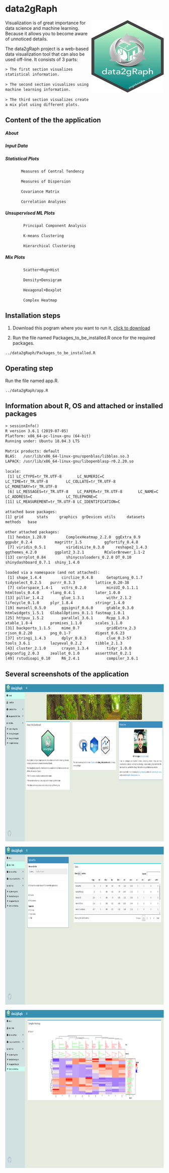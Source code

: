 # data2gRaph


<img align="right" width="230" height="230" src="https://github.com/muhendis/data2gRaph/blob/master/www/logo.png"> Visualization is of great importance for data science and machine learning. Because it allows you to become aware of unnoticed details.

The data2gRaph project is a web-based data visualization tool that can also be used off-line. It consists of 3 parts:

    > The first section visualizes statistical information.

    > The second section visualizes using machine learning information.

    > The third section visualizes create a mix plot using different plots.

## Content of the the application

##### About
      
##### Input Data
      
##### Statistical Plots
               
           Measures of Central Tendency
               
           Measures of Dispersion
               
           Covariance Matrix
               
           Correlation Analyses

##### Unsupervised ML Plots
               
            Principal Component Analysis 
               
            K-means Clustering
               
            Hierarchical Clustering
               
               
    
##### Mix Plots
               
            Scatter+Rug+Hist
               
            Density+Densigram 
               
            Hexagonal+Boxplot
               
            Complex Heatmap


## Installation steps
1. Download this pogram where you want to run it, [click to download](https://github.com/muhendis/data2gRaph/archive/master.zip)


2. Run the file named Packages_to_be_installed.R once for the required packages.

```
../data2gRaph/Packages_to_be_installed.R
```

## Operating step


Run the file named app.R.
```
../data2gRaph/app.R
```

## Information about R, OS and attached or installed packages


```{R}
> sessionInfo()
R version 3.6.1 (2019-07-05)
Platform: x86_64-pc-linux-gnu (64-bit)
Running under: Ubuntu 18.04.3 LTS

Matrix products: default
BLAS:   /usr/lib/x86_64-linux-gnu/openblas/libblas.so.3
LAPACK: /usr/lib/x86_64-linux-gnu/libopenblasp-r0.2.20.so

locale:
 [1] LC_CTYPE=tr_TR.UTF-8       LC_NUMERIC=C               LC_TIME=tr_TR.UTF-8        LC_COLLATE=tr_TR.UTF-8     LC_MONETARY=tr_TR.UTF-8   
 [6] LC_MESSAGES=tr_TR.UTF-8    LC_PAPER=tr_TR.UTF-8       LC_NAME=C                  LC_ADDRESS=C               LC_TELEPHONE=C            
[11] LC_MEASUREMENT=tr_TR.UTF-8 LC_IDENTIFICATION=C       

attached base packages:
[1] grid      stats     graphics  grDevices utils     datasets  methods   base     

other attached packages:
 [1] hexbin_1.28.0         ComplexHeatmap_2.2.0  ggExtra_0.9           ggpubr_0.2.4          magrittr_1.5          ggfortify_0.4.8      
 [7] viridis_0.5.1         viridisLite_0.3.0     reshape2_1.4.3        ggthemes_4.2.0        ggplot2_3.2.1         RColorBrewer_1.1-2   
[13] corrplot_0.84         shinycssloaders_0.2.0 DT_0.10               shinydashboard_0.7.1  shiny_1.4.0          

loaded via a namespace (and not attached):
 [1] shape_1.4.4         circlize_0.4.8      GetoptLong_0.1.7    tidyselect_0.2.5    purrr_0.3.3         lattice_0.20-38    
 [7] colorspace_1.4-1    vctrs_0.2.0         miniUI_0.1.1.1      htmltools_0.4.0     rlang_0.4.1         later_1.0.0        
[13] pillar_1.4.2        glue_1.3.1          withr_2.1.2         lifecycle_0.1.0     plyr_1.8.4          stringr_1.4.0      
[19] munsell_0.5.0       ggsignif_0.6.0      gtable_0.3.0        htmlwidgets_1.5.1   GlobalOptions_0.1.1 fastmap_1.0.1      
[25] httpuv_1.5.2        parallel_3.6.1      Rcpp_1.0.3          xtable_1.8-4        promises_1.1.0      scales_1.1.0       
[31] backports_1.1.5     mime_0.7            gridExtra_2.3       rjson_0.2.20        png_0.1-7           digest_0.6.23      
[37] stringi_1.4.3       dplyr_0.8.3         clue_0.3-57         tools_3.6.1         lazyeval_0.2.2      tibble_2.1.3       
[43] cluster_2.1.0       crayon_1.3.4        tidyr_1.0.0         pkgconfig_2.0.3     zeallot_0.1.0       assertthat_0.2.1   
[49] rstudioapi_0.10     R6_2.4.1            compiler_3.6.1 
```


## Several screenshots of the application

<p align="center">
<img  width="1900" height="500" src="https://github.com/muhendis/data2gRaph/blob/master/Example%20graph/about.png"> 
</p>

<p align="center">
<img  width="1900" height="500" src="https://github.com/muhendis/data2gRaph/blob/master/Example%20graph/input.png"> 
</p>

<p align="center">
<img  width="1900" height="500" src="https://github.com/muhendis/data2gRaph/blob/master/Example%20graph/CH.png"> 
</p>
